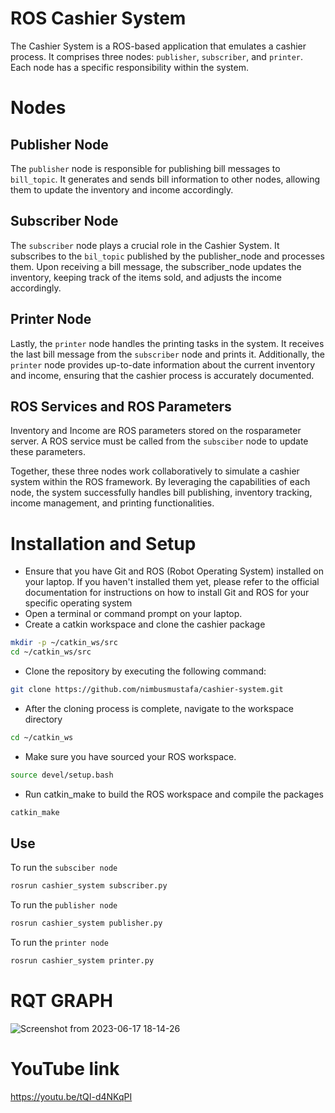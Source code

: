 # ROS Cashier System
The Cashier System is a ROS-based application that emulates a cashier process. It comprises three nodes: ```publisher```, ```subscriber```, and ```printer```. Each node has a specific responsibility within the system.

# Nodes

## Publisher Node
The ```publisher``` node is responsible for publishing bill messages to ```bill_topic```. It generates and sends bill information to other nodes, allowing them to update the inventory and income accordingly.
## Subscriber Node
The ```subscriber``` node plays a crucial role in the Cashier System. It subscribes to the ```bil_topic``` published by the publisher_node and processes them. Upon receiving a bill message, the subscriber_node updates the inventory, keeping track of the items sold, and adjusts the income accordingly.
## Printer Node
Lastly, the ```printer``` node handles the printing tasks in the system. It receives the last bill message from the ```subscriber``` node and prints it. Additionally, the ```printer``` node provides up-to-date information about the current inventory and income, ensuring that the cashier process is accurately documented.
## ROS Services and ROS Parameters
Inventory and Income are ROS parameters stored on the rosparameter server.
A ROS service must be called from the ```subsciber``` node to update these parameters.

Together, these three nodes work collaboratively to simulate a cashier system within the ROS framework. By leveraging the capabilities of each node, the system successfully handles bill publishing, inventory tracking, income management, and printing functionalities.

# Installation and Setup
* Ensure that you have Git and ROS (Robot Operating System) installed on your laptop. If you haven't installed them yet, please refer to the official documentation for instructions on how to install Git and ROS for your specific operating system
* Open a terminal or command prompt on your laptop.
* Create a catkin workspace and clone the cashier package
```sh
mkdir -p ~/catkin_ws/src
cd ~/catkin_ws/src
```
* Clone the repository by executing the following command:
```sh
git clone https://github.com/nimbusmustafa/cashier-system.git
```
* After the cloning process is complete, navigate to the workspace directory
```sh
cd ~/catkin_ws
```
* Make sure you have sourced your ROS workspace.
```sh
source devel/setup.bash
```
* Run catkin_make to build the ROS workspace and compile the packages
```sh
catkin_make
```
## Use
To run the ```subsciber node```
```sh
rosrun cashier_system subscriber.py
```
To run the ```publisher node```
```sh
rosrun cashier_system publisher.py
```
To run the ```printer node```
```sh
rosrun cashier_system printer.py
```



# RQT GRAPH
![Screenshot from 2023-06-17 18-14-26](https://github.com/nimbusmustafa/cashier-system/assets/117943931/c4612ed5-e337-4aa1-b299-e5f893ca7989)
# YouTube link
https://youtu.be/tQI-d4NKqPI
